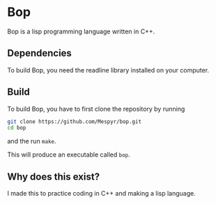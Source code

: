 # Bop

Bop is a lisp programming language written in C++.

## Dependencies

To build Bop, you need the readline library installed on your computer.

## Build

To build Bop, you have to first clone the repository by running
```bash
git clone https://github.com/Mespyr/bop.git
cd bop
```

and the run `make`.

This will produce an executable called `bop`.

## Why does this exist?

I made this to practice coding in C++ and making a lisp language. 